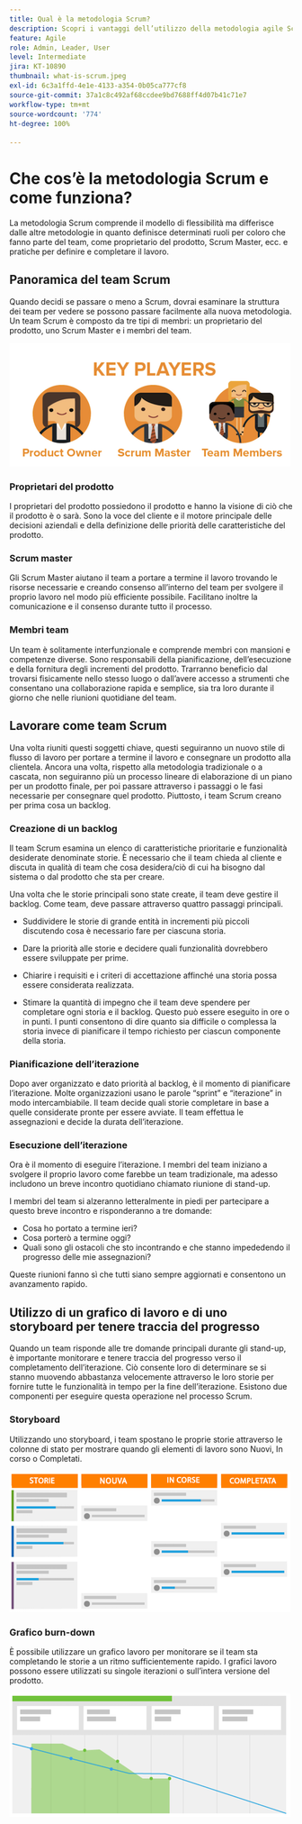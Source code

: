 ```yaml
---
title: Qual è la metodologia Scrum?
description: Scopri i vantaggi dell’utilizzo della metodologia agile Scrum.
feature: Agile
role: Admin, Leader, User
level: Intermediate
jira: KT-10890
thumbnail: what-is-scrum.jpeg
exl-id: 6c3a1ffd-4e1e-4133-a354-0b05ca777cf8
source-git-commit: 37a1c8c492af68ccdee9bd7688ff4d07b41c71e7
workflow-type: tm+mt
source-wordcount: '774'
ht-degree: 100%

---
```


# Che cos’è la metodologia Scrum e come funziona?

La metodologia Scrum comprende il modello di flessibilità ma differisce dalle altre metodologie in quanto definisce determinati ruoli per coloro che fanno parte del team, come proprietario del prodotto, Scrum Master, ecc. e pratiche per definire e completare il lavoro.

## Panoramica del team Scrum

Quando decidi se passare o meno a Scrum, dovrai esaminare la struttura dei team per vedere se possono passare facilmente alla nuova metodologia. Un team Scrum è composto da tre tipi di membri: un proprietario del prodotto, uno Scrum Master e i membri del team.

![Membri del team Scrum](assets/scrumteammembers-01.png)

### Proprietari del prodotto

I proprietari del prodotto possiedono il prodotto e hanno la visione di ciò che il prodotto è o sarà. Sono la voce del cliente e il motore principale delle decisioni aziendali e della definizione delle priorità delle caratteristiche del prodotto.


### Scrum master

Gli Scrum Master aiutano il team a portare a termine il lavoro trovando le risorse necessarie e creando consenso all’interno del team per svolgere il proprio lavoro nel modo più efficiente possibile. Facilitano inoltre la comunicazione e il consenso durante tutto il processo.


### Membri team

Un team è solitamente interfunzionale e comprende membri con mansioni e competenze diverse. Sono responsabili della pianificazione, dell’esecuzione e della fornitura degli incrementi del prodotto. Trarranno beneficio dal trovarsi fisicamente nello stesso luogo o dall’avere accesso a strumenti che consentano una collaborazione rapida e semplice, sia tra loro durante il giorno che nelle riunioni quotidiane del team.


## Lavorare come team Scrum

Una volta riuniti questi soggetti chiave, questi seguiranno un nuovo stile di flusso di lavoro per portare a termine il lavoro e consegnare un prodotto alla clientela. Ancora una volta, rispetto alla metodologia tradizionale o a cascata, non seguiranno più un processo lineare di elaborazione di un piano per un prodotto finale, per poi passare attraverso i passaggi o le fasi necessarie per consegnare quel prodotto. Piuttosto, i team Scrum creano per prima cosa un backlog.



### Creazione di un backlog

Il team Scrum esamina un elenco di caratteristiche prioritarie e funzionalità desiderate denominate storie. È necessario che il team chieda al cliente e discuta in qualità di team che cosa desidera/ciò di cui ha bisogno dal sistema o dal prodotto che sta per creare.


Una volta che le storie principali sono state create, il team deve gestire il backlog. Come team, deve passare attraverso quattro passaggi principali.


* Suddividere le storie di grande entità in incrementi più piccoli discutendo cosa è necessario fare per ciascuna storia.

* Dare la priorità alle storie e decidere quali funzionalità dovrebbero essere sviluppate per prime.

* Chiarire i requisiti e i criteri di accettazione affinché una storia possa essere considerata realizzata.

* Stimare la quantità di impegno che il team deve spendere per completare ogni storia e il backlog. Questo può essere eseguito in ore o in punti. I punti consentono di dire quanto sia difficile o complessa la storia invece di pianificare il tempo richiesto per ciascun componente della storia.


### Pianificazione dell’iterazione

Dopo aver organizzato e dato priorità al backlog, è il momento di pianificare l’iterazione. Molte organizzazioni usano le parole “sprint” e “iterazione” in modo intercambiabile. Il team decide quali storie completare in base a quelle considerate pronte per essere avviate. Il team effettua le assegnazioni e decide la durata dell’iterazione.



### Esecuzione dell’iterazione

Ora è il momento di eseguire l’iterazione. I membri del team iniziano a svolgere il proprio lavoro come farebbe un team tradizionale, ma adesso includono un breve incontro quotidiano chiamato riunione di stand-up.

I membri del team si alzeranno letteralmente in piedi per partecipare a questo breve incontro e risponderanno a tre domande:

* Cosa ho portato a termine ieri?
* Cosa porterò a termine oggi?
* Quali sono gli ostacoli che sto incontrando e che stanno impededendo il progresso delle mie assegnazioni?


Queste riunioni fanno sì che tutti siano sempre aggiornati e consentono un avanzamento rapido.



## Utilizzo di un grafico di lavoro e di uno storyboard per tenere traccia del progresso

Quando un team risponde alle tre domande principali durante gli stand-up, è importante monitorare e tenere traccia del progresso verso il completamento dell’iterazione. Ciò consente loro di determinare se si stanno muovendo abbastanza velocemente attraverso le loro storie per fornire tutte le funzionalità in tempo per la fine dell’iterazione. Esistono due componenti per eseguire questa operazione nel processo Scrum.


### Storyboard

Utilizzando uno storyboard, i team spostano le proprie storie attraverso le colonne di stato per mostrare quando gli elementi di lavoro sono Nuovi, In corso o Completati.

![Storyboard](assets/storyboard-01.png)


### Grafico burn-down

È possibile utilizzare un grafico lavoro per monitorare se il team sta completando le storie a un ritmo sufficientemente rapido. I grafici lavoro possono essere utilizzati su singole iterazioni o sull’intera versione del prodotto.

![Grafico burn-down](assets/burndown-01.png)
